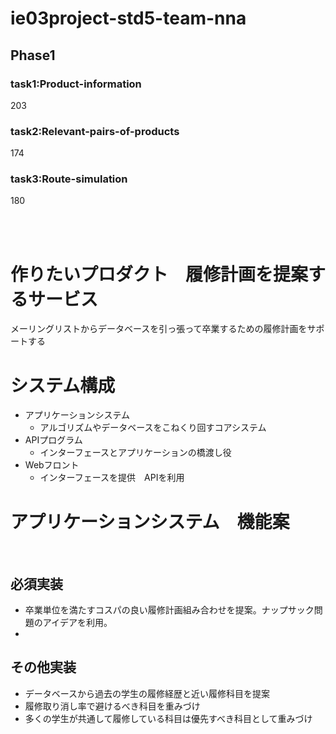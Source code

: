 # ie03project-std5-team-nna

## Phase1

### task1:Product-information

203

### task2:Relevant-pairs-of-products

174

### task3:Route-simulation

180

<br>
<br>

# 作りたいプロダクト　履修計画を提案するサービス

メーリングリストからデータベースを引っ張って卒業するための履修計画をサポートする

# システム構成

- アプリケーションシステム
  - アルゴリズムやデータベースをこねくり回すコアシステム
- APIプログラム
  - インターフェースとアプリケーションの橋渡し役
- Webフロント
  - インターフェースを提供　APIを利用

# アプリケーションシステム　機能案

<br>

## 必須実装

- 卒業単位を満たすコスパの良い履修計画組み合わせを提案。ナップサック問題のアイデアを利用。
-
## その他実装

- データベースから過去の学生の履修経歴と近い履修科目を提案
- 履修取り消し率で避けるべき科目を重みづけ
- 多くの学生が共通して履修している科目は優先すべき科目として重みづけ 